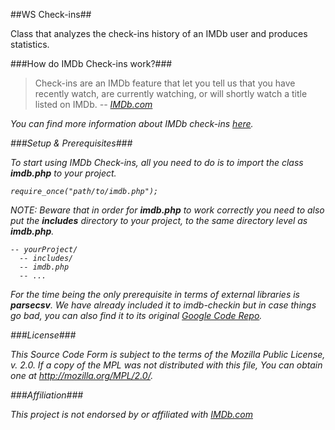 ##WS Check-ins##

Class that analyzes the check-ins history of an IMDb user and produces statistics. 

###How do IMDb Check-ins work?###

>Check-ins are an IMDb feature that let you tell us that you have recently watch, are currently watching, 
>or will shortly watch a title listed on IMDb. <i>-- <a href="http://imdb.com" target="top">IMDb.com</a>

You can find more information about IMDb check-ins <a href="http://www.imdb.com/help/show_leaf?checkins" target="top">here</a>.

###Setup & Prerequisites###

To start using IMDb Check-ins, all you need to do is to import the class <b>imdb.php</b> to your project. 

    require_once("path/to/imdb.php");

NOTE: Beware that in order for <b>imdb.php</b> to work correctly you need to also put the <b>includes</b> directory to 
your project, to the same directory level as <b>imdb.php</b>.

    -- yourProject/
      -- includes/
      -- imdb.php
      -- ...

For the time being the only prerequisite in terms of external libraries is <b>parsecsv</b>. We have already included it to 
imdb-checkin but in case things go bad, you can also find it to its original <a href="http://code.google.com/p/parsecsv-for-php/source/browse/trunk/parsecsv.lib.php" target="top">Google Code Repo</a>.

###License###

This Source Code Form is subject to the terms of the Mozilla Public
License, v. 2.0. If a copy of the MPL was not distributed with this
file, You can obtain one at <a href="http://mozilla.org/MPL/2.0/" target="top">http://mozilla.org/MPL/2.0/</a>.

###Affiliation###

This project is not endorsed by or affiliated with <a href="http://www.imdb.com" target="top">IMDb.com</a>
